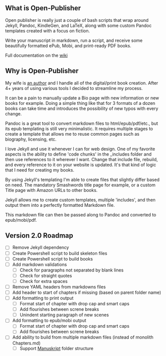 ## What is Open-Publisher
Open publisher is really just a couple of bash scripts that wrap around Jekyll, Pandoc, KindleGen, and LaTeX, along with some custom Pandoc templates created with a focus on fiction.

Write your manuscript in markdown, run a script, and receive some beautifully formatted ePub, Mobi, and print-ready PDF books.

Full documentation on the [wiki](https://github.com/Blake-Eryx/Open-Publisher2/wiki)

## Why is Open-Publisher
My wife is [an author](https://www.backthatelfup.com) and I handle all of the digital/print book creation. After 4+ years of using various tools I decided to streamline my process.

It can be a pain to manually update a Bio page with new information or new books for example. Doing a simple thing like that for 3 formats of a dozen books can take time and introduces the possibility of new typos with every change.

Pandoc is a great tool to convert markdown files to html/epub/pdf/etc., but its epub templating is still very minimalistic. It requires multiple stages to create a template that allows me to reuse common pages such as biography, licensing, etc.

I love Jekyll and use it whenever I can for web design. One of my favorite aspects is the ability to define 'code chunks' in the _includes folder and then use references to it wherever I want. Change that include file, rebuild, and every reference to it on your website is updated. It's that kind of logic that I need for creating my books.

By using Jekyll's templating I'm able to create files that slightly differ based on need. The mandatory Smashwords title page for example, or a custom Title page with Amazon URLs to other books.

Jekyll allows me to create custom templates, multiple 'includes', and then output them into a perfectly formatted Markdown file.

This markdown file can then be passed along to Pandoc and converted to epub/mobi/pdf.

## Version 2.0 Roadmap

- [ ] Remove Jekyll dependency
- [ ] Create Powershell script to build skeleton files
- [ ] Create Powershell script to build books
- [ ] Add markdown validations
  - [ ] Check for paragraphs not separated by blank lines
  - [ ] Check for straight quotes
  - [ ] Check for extra spaces
- [ ] Remove YAML headers from markdowns files
- [ ] Add header to start of chapters if missing (based on parent folder name)
- [ ] Add formatting to print output
  - [ ] Format start of chapter with drop cap and smart caps
  - [ ] Add flourishes between screne breaks
  - [ ] Unindent starting paragraph of new scenes
- [ ] Add formatting to epub/mobi output
  - [ ] Format start of chapter with drop cap and smart caps
  - [ ] Add flourishes between screne breaks
- [ ] Add ability to build from multiple markdown files (instead of monolith Chapters.md)
  - [ ] Support [Manuskript](https://github.com/olivierkes/manuskript) folder structure
